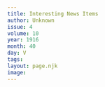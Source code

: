 ```yaml
---
title: Interesting News Items
author: Unknown
issue: 4
volume: 10
year: 1916
month: 40
day: V
tags:
layout: page.njk
image:
---
```



